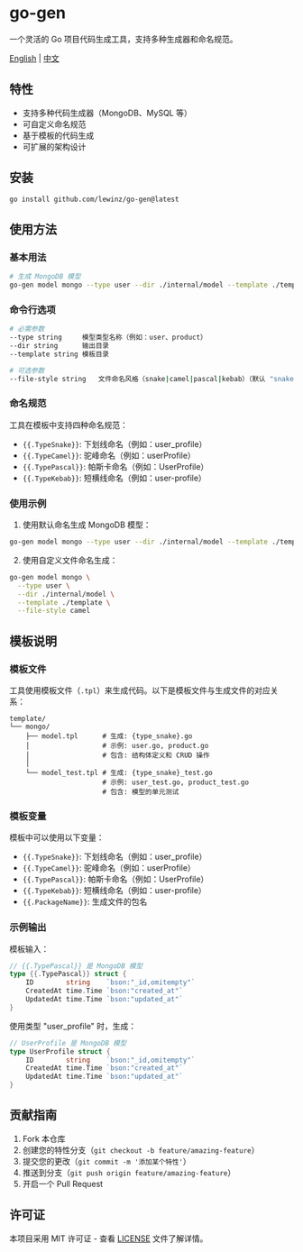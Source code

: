 # go-gen

一个灵活的 Go 项目代码生成工具，支持多种生成器和命名规范。

[English](README.md) | [中文](README_zh.md)

## 特性

- 支持多种代码生成器（MongoDB、MySQL 等）
- 可自定义命名规范
- 基于模板的代码生成
- 可扩展的架构设计

## 安装

```bash
go install github.com/lewinz/go-gen@latest
```

## 使用方法

### 基本用法

```bash
# 生成 MongoDB 模型
go-gen model mongo --type user --dir ./internal/model --template ./template
```

### 命令行选项

```bash
# 必需参数
--type string     模型类型名称（例如：user、product）
--dir string      输出目录
--template string 模板目录

# 可选参数
--file-style string   文件命名风格（snake|camel|pascal|kebab）（默认 "snake"）
```

### 命名规范

工具在模板中支持四种命名规范：

- `{{.TypeSnake}}`: 下划线命名（例如：user_profile）
- `{{.TypeCamel}}`: 驼峰命名（例如：userProfile）
- `{{.TypePascal}}`: 帕斯卡命名（例如：UserProfile）
- `{{.TypeKebab}}`: 短横线命名（例如：user-profile）

### 使用示例

1. 使用默认命名生成 MongoDB 模型：
```bash
go-gen model mongo --type user --dir ./internal/model --template ./template
```

2. 使用自定义文件命名生成：
```bash
go-gen model mongo \
  --type user \
  --dir ./internal/model \
  --template ./template \
  --file-style camel
```

## 模板说明

### 模板文件

工具使用模板文件（`.tpl`）来生成代码。以下是模板文件与生成文件的对应关系：

```
template/
└── mongo/
    ├── model.tpl      # 生成: {type_snake}.go
    │                  # 示例: user.go, product.go
    │                  # 包含: 结构体定义和 CRUD 操作
    │
    └── model_test.tpl # 生成: {type_snake}_test.go
                       # 示例: user_test.go, product_test.go
                       # 包含: 模型的单元测试
```

### 模板变量

模板中可以使用以下变量：

- `{{.TypeSnake}}`: 下划线命名（例如：user_profile）
- `{{.TypeCamel}}`: 驼峰命名（例如：userProfile）
- `{{.TypePascal}}`: 帕斯卡命名（例如：UserProfile）
- `{{.TypeKebab}}`: 短横线命名（例如：user-profile）
- `{{.PackageName}}`: 生成文件的包名

### 示例输出

模板输入：
```go
// {{.TypePascal}} 是 MongoDB 模型
type {{.TypePascal}} struct {
    ID        string    `bson:"_id,omitempty"`
    CreatedAt time.Time `bson:"created_at"`
    UpdatedAt time.Time `bson:"updated_at"`
}
```

使用类型 "user_profile" 时，生成：
```go
// UserProfile 是 MongoDB 模型
type UserProfile struct {
    ID        string    `bson:"_id,omitempty"`
    CreatedAt time.Time `bson:"created_at"`
    UpdatedAt time.Time `bson:"updated_at"`
}
```

## 贡献指南

1. Fork 本仓库
2. 创建您的特性分支（`git checkout -b feature/amazing-feature`）
3. 提交您的更改（`git commit -m '添加某个特性'`）
4. 推送到分支（`git push origin feature/amazing-feature`）
5. 开启一个 Pull Request

## 许可证

本项目采用 MIT 许可证 - 查看 [LICENSE](LICENSE) 文件了解详情。 
